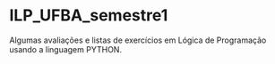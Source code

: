 # ILP_UFBA_semestre1
Algumas avaliações e listas de exercícios em Lógica de Programação usando a linguagem PYTHON.
